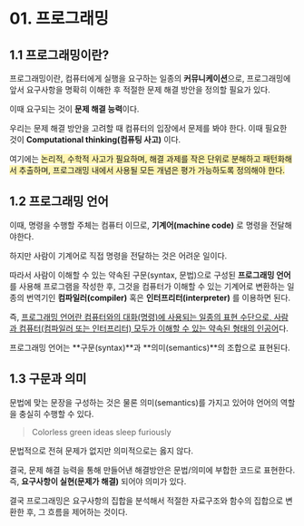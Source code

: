 # 01. 프로그래밍

## 1.1 프로그래밍이란?

프로그래밍이란, 컴퓨터에게 실행을 요구하는 일종의 **커뮤니케이션**으로, 프로그래밍에 앞서 요구사항을 명확히 이해한 후 적절한 문제 해결 방안을 정의할 필요가 있다.

이때 요구되는 것이 **문제 해결 능력**이다.

우리는 문제 해결 방안을 고려할 때 컴퓨터의 입장에서 문제를 봐야 한다. 이때 필요한 것이 **Computational thinking(컴퓨팅 사고)** 이다.

여기에는 <span style="background-color: #fff5b1;">논리적, 수학적 사고가 필요하며, 해결 과제를 작은 단위로 분해하고 패턴화해서 추출하며, 프로그래밍 내에서 사용될 모든 개념은 평가 가능하도록 정의해야 한다.</span>

## 1.2 프로그래밍 언어

이때, 명령을 수행할 주체는 컴퓨터 이므로, **기계어(machine code)** 로 명령을 전달해야한다.

하지만 사람이 기계어로 직접 명령을 전달하는 것은 어려운 일이다. 

따라서 사람이 이해할 수 있는 약속된 구문(syntax, 문법)으로 구성된 **프로그래밍 언어**를 사용해 프로그램을 작성한 후, 그것을 컴퓨터가 이해할 수 있는 기계어로 변환하는 일종의 번역기인 **컴파일러(compiler)** 혹은 **인터프리터(interpreter)** 를 이용하면 된다.

즉, <u>프로그래밍 언어란 컴퓨터와의 대화(명령)에 사용되는 일종의 표현 수단으로, 사람과 컴퓨터(컴파일러 또는 인터프리터) 모두가 이해할 수 있는 약속된 형태의 인공어</u>다.

프로그래밍 언어는 **구문(syntax)**과 **의미(semantics)**의 조합으로 표현된다.

## 1.3 구문과 의미

문법에 맞는 문장을 구성하는 것은 물론 의미(semantics)를 가지고 있어야 언어의 역할을 충실히 수행할 수 있다.

> Colorless green ideas sleep furiously

문법적으로 전혀 문제가 없지만 의미적으로는 옳지 않다.

결국, 문제 해결 능력을 통해 만들어낸 해결방안은 문법/의미에 부합한 코드로 표현한다. 즉, **요구사항이 실현(문제가 해결)** 되어야 의미가 있다.

결국 프로그래밍은 요구사항의 집합을 분석해서 적절한 자료구조와 함수의 집합으로 변환한 후, 그 흐름을 제어하는 것이다.



